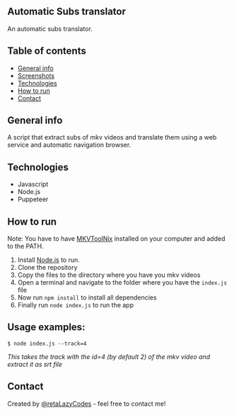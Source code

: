 ## Automatic Subs translator

An automatic subs translator.

## Table of contents

- [General info](#general-info)
- [Screenshots](#screenshots)
- [Technologies](#technologies)
- [How to run](#how-to-run)
- [Contact](#contact)

## General info

A script that extract subs of mkv videos and translate them using a web service and automatic navigation browser.

## Technologies

- Javascript
- Node.js
- Puppeteer

## How to run

Note: You have to have [MKVToolNix](https://mkvtoolnix.download/downloads.html) installed on your computer and added to the PATH.

1. Install [Node.js](https://nodejs.org/) to run.
2. Clone the repository
3. Copy the files to the directory where you have you mkv videos
4. Open a terminal and navigate to the folder where you have the ```index.js``` file
5. Now run ```npm install``` to install all dependencies
6. Finally run ```node index.js``` to run the app

## Usage examples:

```$ node index.js --track=4```

*This takes the track with the id=4 (by default 2) of the mkv video and extract it as srt file*


## Contact

Created by [@retaLazyCodes](https://github.com/retaLazyCodes) - feel free to contact me!
